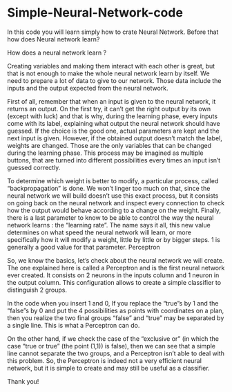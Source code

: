 # Simple-Neural-Network-code
In this code you will learn simply how to crate Neural Network. Before that how does Neural network learn?

How does a neural network learn ?

Creating variables and making them interact with each other is great, but that is not enough to make the whole neural network learn by itself. We need to prepare a lot of data to give to our network. Those data include the inputs and the output expected from the neural network.

First of all, remember that when an input is given to the neural network, it returns an output. On the first try, it can’t get the right output by its own (except with luck) and that is why, during the learning phase, every inputs come with its label, explaining what output the neural network should have guessed. If the choice is the good one, actual parameters are kept and the next input is given. However, if the obtained output doesn’t match the label, weights are changed. Those are the only variables that can be changed during the learning phase. This process may be imagined as multiple buttons, that are turned into different possibilities every times an input isn’t guessed correctly.

To determine which weight is better to modify, a particular process, called “backpropagation” is done. We won’t linger too much on that, since the neural network we will build doesn’t use this exact process, but it consists on going back on the neural network and inspect every connection to check how the output would behave according to a change on the weight.
Finally, there is a last parameter to know to be able to control the way the neural network learns : the “learning rate”. The name says it all, this new value determines on what speed the neural network will learn, or more specifically how it will modify a weight, little by little or by bigger steps. 1 is generally a good value for that parameter.
Perceptron

So, we know the basics, let’s check about the neural network we will create. The one explained here is called a Perceptron and is the first neural network ever created. It consists on 2 neurons in the inputs column and 1 neuron in the output column. This configuration allows to create a simple classifier to distinguish 2 groups. 

In the code when you insert 1 and 0, If you replace the “true”s by 1 and the “false”s by 0 and put the 4 possibilities as points with coordinates on a plan, then you realize the two final groups “false” and “true” may be separated by a single line. This is what a Perceptron can do.

On the other hand, if we check the case of the “exclusive or” (in which the case “true or true” (the point (1,1)) is false), then we can see that a simple line cannot separate the two groups, and a Perceptron isn’t able to deal with this problem.
So, the Perceptron is indeed not a very efficient neural network, but it is simple to create and may still be useful as a classifier.

Thank you!
